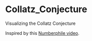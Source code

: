 # Collatz_Conjecture
Visualizing the Collatz Conjecture

Inspired by this [Numberphile video](www.youtube.com/watch?v=5mFpVDpKX70).
